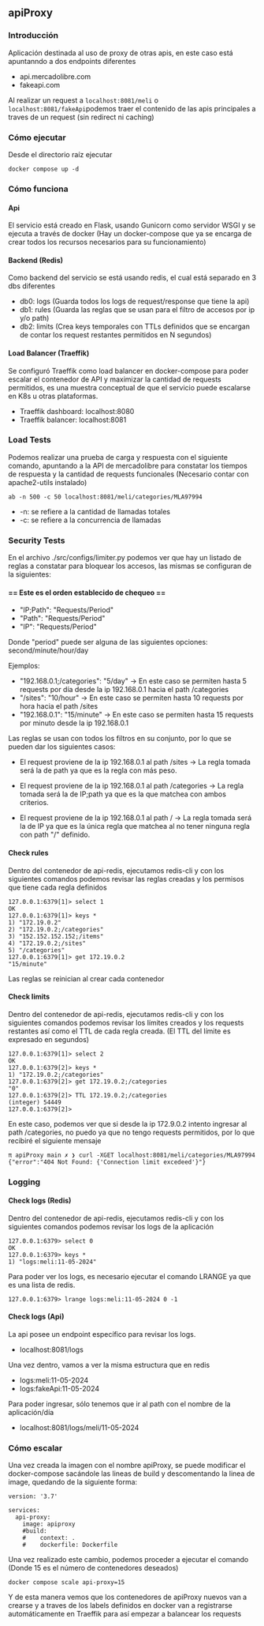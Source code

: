 ## apiProxy

### Introducción

Aplicación destinada al uso de proxy de otras apis, en este caso está apuntanndo a dos endpoints diferentes

- api.mercadolibre.com
- fakeapi.com

Al realizar un request a `localhost:8081/meli` o `localhost:8081/fakeApi`podemos traer el contenido de las apis principales a traves de un request (sin redirect ni caching)


### Cómo ejecutar

Desde el directorio raíz ejecutar
```
docker compose up -d
```

### Cómo funciona

#### Api
El servicio está creado en Flask, usando Gunicorn como servidor WSGI y se ejecuta a través de docker (Hay un docker-compose que ya se encarga de crear todos los recursos necesarios para su funcionamiento)


#### Backend (Redis)

Como backend del servicio se está usando redis, el cual está separado en 3 dbs diferentes

- db0: logs (Guarda todos los logs de request/response que tiene la api)
- db1: rules (Guarda las reglas que se usan para el filtro de accesos por ip y/o path)
- db2: limits (Crea keys temporales con TTLs definidos que se encargan de contar los request restantes permitidos en N segundos)

#### Load Balancer (Traeffik)

Se configuró Traeffik como load balancer en docker-compose para poder escalar el contenedor de API y maximizar la cantidad de requests permitidos, es una muestra conceptual de que el servicio puede escalarse en K8s u otras plataformas.

- Traeffik dashboard: localhost:8080
- Traeffik balancer: localhost:8081

### Load Tests

Podemos realizar una prueba de carga y respuesta con el siguiente comando, apuntando a la API de mercadolibre para constatar los tiempos de respuesta y la cantidad de requests funcionales (Necesario contar con apache2-utils instalado)

`ab -n 500 -c 50 localhost:8081/meli/categories/MLA97994`

- -n: se refiere a la cantidad de llamadas totales
- -c: se refiere a la concurrencia de llamadas

### Security Tests

En el archivo ./src/configs/limiter.py podemos ver que hay un listado de reglas a constatar para bloquear los accesos, las mismas se configuran de la siguientes:

#### == Este es el orden establecido de chequeo ==
- "IP;Path": "Requests/Period"
- "Path": "Requests/Period"
- "IP": "Requests/Period"

Donde "period" puede ser alguna de las siguientes opciones: second/minute/hour/day

Ejemplos:

- "192.168.0.1;/categories": "5/day" -> En este caso se permiten hasta 5 requests por día desde la ip 192.168.0.1 hacia el path /categories
- "/sites": "10/hour" -> En este caso se permiten hasta 10 requests por hora hacia el path /sites
- "192.168.0.1": "15/minute" -> En este caso se permiten hasta 15 requests por minuto desde la ip 192.168.0.1

Las reglas se usan con todos los filtros en su conjunto, por lo que se pueden dar los siguientes casos:

- El request proviene de la ip 192.168.0.1 al path /sites -> La regla tomada será la de path ya que es la regla con más peso.

- El request proviene de la ip 192.168.0.1 al path /categories -> La regla tomada será la de IP;path ya que es la que matchea con ambos criterios.

- El request proviene de la ip 192.168.0.1 al path / -> La regla tomada será la de IP ya que es la única regla que matchea al no tener ninguna regla con path "/" definido.

#### Check rules

Dentro del contenedor de api-redis, ejecutamos redis-cli y con los siguientes comandos podemos revisar las reglas creadas y los permisos que tiene cada regla definidos

```
127.0.0.1:6379[1]> select 1
OK
127.0.0.1:6379[1]> keys *
1) "172.19.0.2"
2) "172.19.0.2;/categories"
3) "152.152.152.152;/items"
4) "172.19.0.2;/sites"
5) "/categories"
127.0.0.1:6379[1]> get 172.19.0.2
"15/minute"
```

Las reglas se reinician al crear cada contenedor

#### Check limits

Dentro del contenedor de api-redis, ejecutamos redis-cli y con los siguientes comandos podemos revisar los límites creados y los requests restantes así como el TTL de cada regla creada.
(El TTL del límite es expresado en segundos)

```
127.0.0.1:6379[1]> select 2
OK
127.0.0.1:6379[2]> keys *
1) "172.19.0.2;/categories"
127.0.0.1:6379[2]> get 172.19.0.2;/categories
"0"
127.0.0.1:6379[2]> TTL 172.19.0.2;/categories
(integer) 54449
127.0.0.1:6379[2]> 
```

En este caso, podemos ver que si desde la ip 172.9.0.2 intento ingresar al path /categories, no puedo ya que no tengo requests permitidos, por lo que recibiré el siguiente mensaje

```
π apiProxy main ✗ ❯ curl -XGET localhost:8081/meli/categories/MLA97994
{"error":"404 Not Found: {'Connection limit excedeed'}"}
```

### Logging

#### Check logs (Redis)

Dentro del contenedor de api-redis, ejecutamos redis-cli y con los siguientes comandos podemos revisar los logs de la aplicación

```
127.0.0.1:6379> select 0
OK
127.0.0.1:6379> keys *
1) "logs:meli:11-05-2024"
```

Para poder ver los logs, es necesario ejecutar el comando LRANGE ya que es una lista de redis.

```
127.0.0.1:6379> lrange logs:meli:11-05-2024 0 -1
```

#### Check logs (Api)

La api posee un endpoint específico para revisar los logs.

- localhost:8081/logs

Una vez dentro, vamos a ver la misma estructura que en redis

- logs:meli:11-05-2024
- logs:fakeApi:11-05-2024

Para poder ingresar, sólo tenemos que ir al path con el nombre de la aplicación/día

- localhost:8081/logs/meli/11-05-2024

### Cómo escalar

Una vez creada la imagen con el nombre apiProxy, se puede modificar el docker-compose sacándole las lineas de build y descomentando la linea de image, quedando de la siguiente forma:

```
version: '3.7'

services:
  api-proxy:
    image: apiproxy
    #build:
    #    context: .
    #    dockerfile: Dockerfile
```

Una vez realizado este cambio, podemos proceder a ejecutar el comando (Donde 15 es el número de contenedores deseados)

```
docker compose scale api-proxy=15
```

Y de esta manera vemos que los contenedores de apiProxy nuevos van a crearse y a traves de los labels definidos en docker van a registrarse automáticamente en Traeffik para así empezar a balancear los requests
